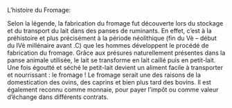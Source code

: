 
L’histoire du Fromage:

Selon la légende, la fabrication du fromage fut découverte lors du stockage et du transport du lait dans des panses de ruminants. En effet, c’est à la préhistoire et plus précisément à la période néolithique (fin du Vè – début du IVè millénaire avant .C) que les hommes développent le procédé de fabrication du fromage. Grâce aux présures naturellement présentes dans la panse animale utilisée, le lait se transforme en lait caillé puis en petit-lait. Une fois égoutté et séché le petit-lait devient un aliment facile à transporter et nourrissant : le fromage ! Le fromage serait une des raisons de la domestication des ovins, des caprins et bien plus tard des bovins. Il est également reconnu comme monnaie, pour payer l’impôt ou comme valeur d’échange dans différents contrats.

